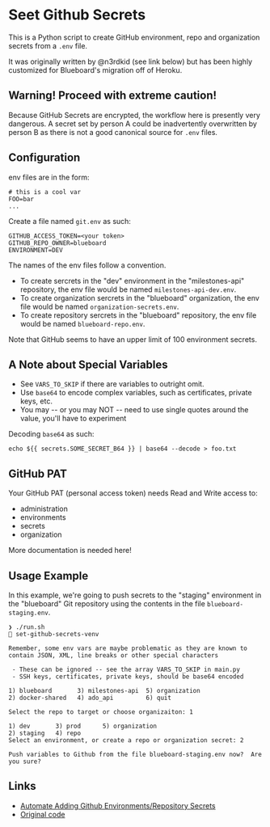 # Seet Github Secrets

This is a Python script to create GitHub environment, repo and organization secrets from a `.env` file.

It was originally written by @n3rdkid (see link below) but has been highly customized for Blueboard's migration off of Heroku.

## Warning!  Proceed with extreme caution!

Because GitHub Secrets are encrypted, the workflow here is presently very dangerous.  A secret set by person A could be inadvertently overwritten by person B as there is not a good canonical source for `.env` files.

## Configuration

env files are in the form:
```
# this is a cool var
FOO=bar
...
```

Create a file named `git.env` as such:
```
GITHUB_ACCESS_TOKEN=<your token>
GITHUB_REPO_OWNER=blueboard
ENVIRONMENT=DEV
```

The names of the env files follow a convention.

- To create sercrets in the "dev" environment in the "milestones-api" repository, the env file would be named `milestones-api-dev.env`.
- To create organization sercrets in the "blueboard" organization, the env file would be named `organization-secrets.env`.
- To create repository sercrets in the "blueboard" repository, the env file would be named `blueboard-repo.env`.

Note that GitHub seems to have an upper limit of 100 environment secrets.

## A Note about Special Variables

- See `VARS_TO_SKIP` if there are variables to outright omit.
- Use `base64` to encode complex variables, such as certificates, private keys, etc.
- You may -- or you may NOT -- need to use single quotes around the value, you'll have to experiment

Decoding `base64` as such:

```
echo ${{ secrets.SOME_SECRET_B64 }} | base64 --decode > foo.txt
```

## GitHub PAT

Your GitHub PAT (personal access token) needs Read and Write access to:

- administration
- environments
- secrets
- organization

More documentation is needed here!

## Usage Example

In this example, we're going to push secrets to the "staging" environment in the "blueboard" Git repository using the contents in the file `blueboard-staging.env`.

```
❯ ./run.sh                                                                                                                                                                                                                              set-github-secrets-venv

Remember, some env vars are maybe problematic as they are known to contain JSON, XML, line breaks or other special characters

 - These can be ignored -- see the array VARS_TO_SKIP in main.py
 - SSH keys, certificates, private keys, should be base64 encoded

1) blueboard	   3) milestones-api  5) organization
2) docker-shared   4) ado_api	      6) quit

Select the repo to target or choose organizaiton: 1

1) dev		 3) prod	  5) organization
2) staging	 4) repo
Select an environment, or create a repo or organization secret: 2

Push variables to Github from the file blueboard-staging.env now?  Are you sure?
```

## Links

- [Automate Adding Github Environments/Repository Secrets](https://articles.wesionary.team/automate-adding-github-environments-repository-secrets-64de7d1235e7)
- [Original code](https://github.com/n3rdkid/medium-github-secrets/)

